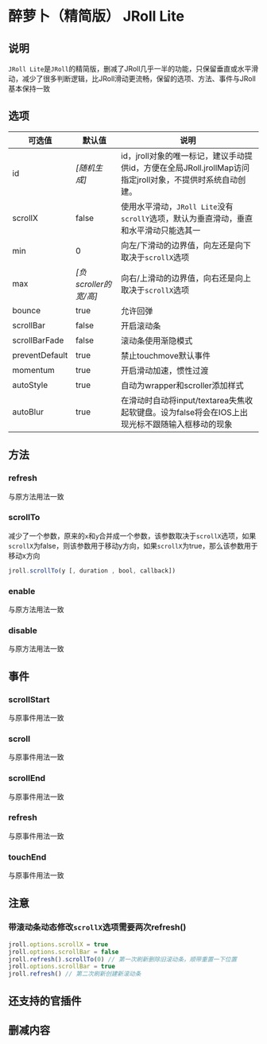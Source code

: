 # 醉萝卜（精简版） JRoll Lite

## 说明

`JRoll Lite`是`JRoll`的精简版，删减了JRoll几乎一半的功能，只保留垂直或水平滑动，减少了很多判断逻辑，比JRoll滑动更流畅，保留的选项、方法、事件与JRoll基本保持一致

## 选项

| 可选值 | 默认值| 说明 |
|----------|----------|----------|
| id | *[随机生成]* | id，jroll对象的唯一标记，建议手动提供id，方便在全局JRoll.jrollMap访问指定jroll对象，不提供时系统自动创建。 |
| scrollX | false | 使用水平滑动，`JRoll Lite`没有`scrollY`选项，默认为垂直滑动，垂直和水平滑动只能选其一 |
| min | 0 | 向左/下滑动的边界值，向左还是向下取决于`scrollX`选项 |
| max | *[负scroller的宽/高]* | 向右/上滑动的边界值，向右还是向上取决于`scrollX`选项 |
| bounce | true | 允许回弹 |
| scrollBar | false | 开启滚动条 |
| scrollBarFade | false | 滚动条使用渐隐模式 |
| preventDefault | true | 禁止touchmove默认事件 |
| momentum | true | 开启滑动加速，惯性过渡 |
| autoStyle | true | 自动为wrapper和scroller添加样式 |
| autoBlur | true | 在滑动时自动将input/textarea失焦收起软键盘。设为false将会在IOS上出现光标不跟随输入框移动的现象 |

## 方法

### refresh

与原方法用法一致

### scrollTo

减少了一个参数，原来的`x`和`y`合并成一个参数，该参数取决于`scrollX`选项，如果`scrollX`为false，则该参数用于移动y方向，如果`scrollX`为true，那么该参数用于移动x方向

```js
jroll.scrollTo(y [, duration , bool, callback])
```

### enable

与原方法用法一致

### disable

与原方法用法一致

## 事件

### scrollStart

与原事件用法一致

### scroll

与原事件用法一致

### scrollEnd

与原事件用法一致

### refresh

与原事件用法一致

### touchEnd

与原事件用法一致

## 注意

### 带滚动条动态修改`scrollX`选项需要两次refresh()

```js
jroll.options.scrollX = true
jroll.options.scrollBar = false
jroll.refresh().scrollTo(0) // 第一次刷新删除旧滚动条，顺带重置一下位置
jroll.options.scrollBar = true
jroll.refresh() // 第二次刷新创建新滚动条
```

## 还支持的官插件

## 删减内容